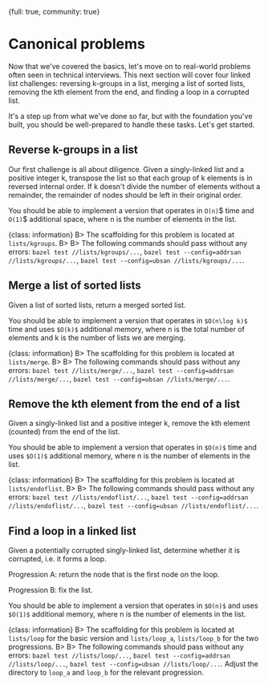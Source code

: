 {full: true, community: true}
# Canonical problems

Now that we've covered the basics, let's move on to real-world problems often seen in technical interviews. This next section will cover four linked list challenges: reversing k-groups in a list, merging a list of sorted lists, removing the kth element from the end, and finding a loop in a corrupted list.

It's a step up from what we've done so far, but with the foundation you've built, you should be well-prepared to handle these tasks. Let's get started.

## Reverse k-groups in a list

Our first challenge is all about diligence. Given a singly-linked list and a positive integer k, transpose the list so that each group of k elements is in reversed internal order. If k doesn't divide the number of elements without a remainder, the remainder of nodes should be left in their original order.

You should be able to implement a version that operates in `O(n)`$ time and `O(1)`$ additional space, where n is the number of elements in the list.

{class: information}
B> The scaffolding for this problem is located at `lists/kgroups`.
B>
B> The following commands should pass without any errors: `bazel test //lists/kgroups/...`, `bazel test --config=addrsan //lists/kgroups/...`, `bazel test --config=ubsan //lists/kgroups/...`.

## Merge a list of sorted lists

Given a list of sorted lists, return a merged sorted list.

You should be able to implement a version that operates in `$O(n\log k)$` time and uses `$O(k)$` additional memory, where n is the total number of elements and k is the number of lists we are merging.

{class: information}
B> The scaffolding for this problem is located at `lists/merge`.
B>
B> The following commands should pass without any errors: `bazel test //lists/merge/...`, `bazel test --config=addrsan //lists/merge/...`, `bazel test --config=ubsan //lists/merge/...`.

## Remove the kth element from the end of a list

Given a singly-linked list and a positive integer k, remove the kth element (counted) from the end of the list.

You should be able to implement a version that operates in `$O(n)$` time and uses `$O(1)$` additional memory, where n is the number of elements in the list.

{class: information}
B> The scaffolding for this problem is located at `lists/endoflist`.
B>
B> The following commands should pass without any errors: `bazel test //lists/endoflist/...`, `bazel test --config=addrsan //lists/endoflist/...`, `bazel test --config=ubsan //lists/endoflist/...`.

## Find a loop in a linked list

Given a potentially corrupted singly-linked list, determine whether it is corrupted, i.e. it forms a loop.

Progression A: return the node that is the first node on the loop.

Progression B: fix the list.

You should be able to implement a version that operates in `$O(n)$` and uses `$O(1)$` additional memory, where n is the number of elements in the list.

{class: information}
B> The scaffolding for this problem is located at `lists/loop` for the basic version and `lists/loop_a`, `lists/loop_b` for the two progressions.
B>
B> The following commands should pass without any errors: `bazel test //lists/loop/...`, `bazel test --config=addrsan //lists/loop/...`, `bazel test --config=ubsan //lists/loop/...`. Adjust the directory to `loop_a` and `loop_b` for the relevant progression.
